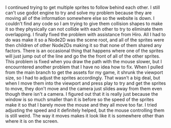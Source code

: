 I continued trying to get multiple sprites to follow behind each other. I still can't use godot engine to try and solve my problem because they are moving all of the information somewhere else so the website is down. I couldn't find any code so I am trying to give them collision shapes to make it so they physically can not collide with each other to try to eliminate them overlapping. I finally fixed the problem with assistance from Hiro. All I had to do was make it so a Node2D was the scene root, and all of the sprites were then children of other Node2Ds making it so that none of them shared any factors. There is an occasional thing that happens where one of the sprites will just jump out of the line and go the the front of all of the other sprites. This problem is fixed when you draw the path with the mouse slower, but I encourntered another problem that I have no idea how to fix. When I pulled from the main branch to get the assets for my game, it shrunk the viewport size, so I had to adjust the sprites accordingly. That wasn't a big deal, but when I move them into the viewport and press play to try and get the sprites to move, they don't move and the camera just slides away from them even though there isn't a camera. I figured out that it is really just because the window is so much smaller than it is before so the speed of the sprites make it so that I barely move the mouse and they all move too far. I tried adjusting the speed and it definitely helped, but the mouse controlling them is still weird. The way it moves makes it look like it is somewhere other than where it is on the screen. 
